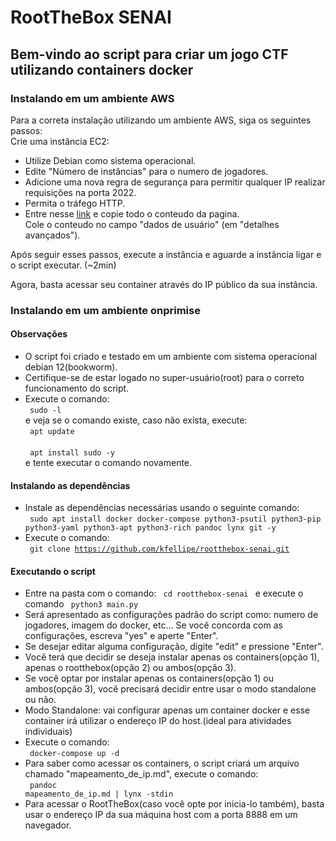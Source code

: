 # RootTheBox SENAI
## Bem-vindo ao script para criar um jogo CTF utilizando containers docker

### Instalando em um ambiente AWS
Para a correta instalação utilizando um ambiente AWS, siga os seguintes passos:<br>
Crie uma instância EC2:
 - Utilize Debian como sistema operacional.
 - Edite "Número de instâncias" para o numero de jogadores.
 - Adicione uma nova regra de segurança para permitir qualquer IP realizar requisições na porta 2022.
 - Permita o tráfego HTTP.
 - Entre nesse [link](https://raw.githubusercontent.com/kfellipe/rootthebox-senai/refs/heads/master/AWS.sh) e copie todo o conteudo da pagina.<br>
Cole o conteudo no campo "dados de usuário" (em "detalhes avançados").

Após seguir esses passos, execute a instância e aguarde a instância ligar e o script executar. (~2min)

Agora, basta acessar seu container através do IP público da sua instância.

### Instalando em um ambiente onprimise

#### Observações
 - O script foi criado e testado em um ambiente com sistema operacional debian 12(bookworm).
 - Certifique-se de estar logado no super-usuário(root) para o correto funcionamento do script.
 - Execute o comando:<br> <code> sudo -l </code> <br>e veja se o comando existe, caso não exista, execute:<br> <code> apt update </code><br><code> apt install sudo -y </code><br>
e tente executar o comando novamente. <br>

#### Instalando as dependências
 - Instale as dependências necessárias usando o seguinte comando: <br> <code> sudo apt install docker docker-compose python3-psutil python3-pip python3-yaml python3-apt python3-rich pandoc lynx git -y </code>
 - Execute o comando:<br> <code> git clone https://github.com/kfellipe/rootthebox-senai.git </code>

#### Executando o script
 - Entre na pasta com o comando: <code> cd rootthebox-senai </code> e execute o comando <code> python3 main.py </code>
 - Será apresentado as configurações padrão do script como: numero de jogadores, imagem do docker, etc... Se você concorda com as configurações, escreva "yes" e aperte "Enter".
 - Se desejar editar alguma configuração, digite "edit" e pressione "Enter".
 - Você terá que decidir se deseja instalar apenas os containers(opção 1), apenas o rootthebox(opção 2) ou ambos(opção 3).
 - Se você optar por instalar apenas os containers(opção 1) ou ambos(opção 3), você precisará decidir entre usar o modo standalone ou não.
 - Modo Standalone: vai configurar apenas um container docker e esse container irá utilizar o endereço IP do host.(ideal para atividades individuais)
 - Execute o comando: <br>
<code> docker-compose up -d </code>
 - Para saber como acessar os containers, o script criará um arquivo chamado "mapeamento_de_ip.md", execute o comando: <br><code> pandoc mapeamento_de_ip.md | lynx -stdin </code>
 - Para acessar o RootTheBox(caso você opte por inicia-lo também), basta usar o endereço IP da sua máquina host com a porta 8888 em um navegador.